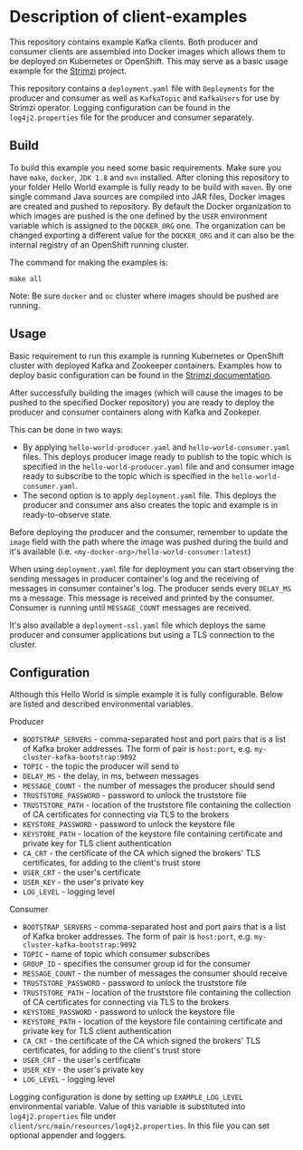 # Description of client-examples

This repository contains example Kafka clients. 
Both producer and consumer clients are assembled into Docker images which allows them to be deployed on Kubernetes or OpenShift.
This may serve as a basic usage example for the [Strimzi][strimziGH] project.

This repository contains a `deployment.yaml` file with `Deployments` for the producer and consumer as well as `KafkaTopic` and `KafkaUsers` for use by Strimzi operator.
Logging configuration can be found in the `log4j2.properties` file for the producer and consumer separately.

## Build

To build this example you need some basic requirements.
Make sure you have `make`, `docker`, `JDK 1.8` and `mvn` installed. 
After cloning this repository to your folder Hello World example is fully ready to be build with `maven`.
By one single command Java sources are compiled into JAR files, Docker images are created and pushed to repository.
By default the Docker organization to which images are pushed is the one defined by the `USER` environment variable which is assigned to the `DOCKER_ORG` one.
The organization can be changed exporting a different value for the `DOCKER_ORG` and it can also be the internal registry of an OpenShift running cluster.

The command for making the examples is:

    make all

Note: Be sure `docker` and `oc` cluster where images should be pushed are running.

## Usage

Basic requirement to run this example is running Kubernetes or OpenShift cluster with deployed Kafka and Zookeeper containers.
Examples how to deploy basic configuration can be found in the [Strimzi documentation][strimziDoc].

After successfully building the images (which will cause the images to be pushed to the specified Docker repository) you are ready to deploy the producer and consumer containers along with Kafka and Zookeper.

This can be done in two ways:
* By applying `hello-world-producer.yaml` and `hello-world-consumer.yaml` files.
This deploys producer image ready to publish to the topic which is specified in the `hello-world-producer.yaml` file and and consumer image ready to subscribe to the topic which is specified in the `hello-world-consumer.yaml`.
* The second option is to apply `deployment.yaml` file. This deploys the producer and consumer ans also creates the topic and example is in ready-to-observe state.

Before deploying the producer and the consumer, remember to update the `image` field with the path where the image was pushed during the build and it's available (i.e. `<my-docker-org>/hello-world-consumer:latest`)

When using `deployment.yaml` file for deployment you can start observing the sending messages in producer container's log and the receiving of messages in consumer container's log.
The producer sends every `DELAY_MS` ms a message. 
This message is received and printed by the consumer.
Consumer is running until `MESSAGE_COUNT` messages are received.

It's also available a `deployment-ssl.yaml` file which deploys the same producer and consumer applications but using a TLS connection to the cluster.

## Configuration

Although this Hello World is simple example it is fully configurable.
Below are listed and described environmental variables.

Producer  
* `BOOTSTRAP_SERVERS` - comma-separated host and port pairs that is a list of Kafka broker addresses. The form of pair is `host:port`, e.g. `my-cluster-kafka-bootstrap:9092` 
* `TOPIC` - the topic the producer will send to  
* `DELAY_MS` - the delay, in ms, between messages  
* `MESSAGE_COUNT` - the number of messages the producer should send  
* `TRUSTSTORE_PASSWORD` - password to unlock the truststore file  
* `TRUSTSTORE_PATH` - location of the truststore file containing the collection of CA certificates for connecting via TLS to the brokers  
* `KEYSTORE_PASSWORD` - password to unlock the keystore file   
* `KEYSTORE_PATH` - location of the keystore file containing certificate and private key for TLS client authentication  
* `CA_CRT` - the certificate of the CA which signed the brokers' TLS certificates, for adding to the client's trust store
* `USER_CRT` - the user's certificate
* `USER_KEY` - the user's private key
* `LOG_LEVEL` - logging level  

Consumer  
* `BOOTSTRAP_SERVERS` - comma-separated host and port pairs that is a list of Kafka broker addresses. The form of pair is `host:port`, e.g. `my-cluster-kafka-bootstrap:9092` 
* `TOPIC` - name of topic which consumer subscribes  
* `GROUP_ID` - specifies the consumer group id for the consumer
* `MESSAGE_COUNT` - the number of messages the consumer should receive
* `TRUSTSTORE_PASSWORD` - password to unlock the truststore file
* `TRUSTSTORE_PATH` - location of the truststore file containing the collection of CA certificates for connecting via TLS to the brokers  
* `KEYSTORE_PASSWORD` - password to unlock the keystore file
* `KEYSTORE_PATH` - location of the keystore file containing certificate and private key for TLS client authentication  
* `CA_CRT` - the certificate of the CA which signed the brokers' TLS certificates, for adding to the client's trust store
* `USER_CRT` - the user's certificate
* `USER_KEY` - the user's private key
* `LOG_LEVEL` - logging level  

Logging configuration is done by setting up `EXAMPLE_LOG_LEVEL` environmental variable.
Value of this variable is substituted into `log4j2.properties` file under `client/src/main/resources/log4j2.properties`.
In this file you can set optional appender and loggers.

[strimziDoc]: http://strimzi.io/docs/master/
[strimziGH]: https://github.com/strimzi/strimzi-kafka-operator

